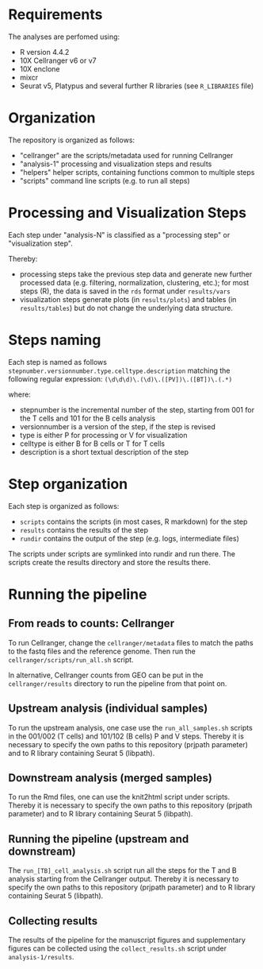 # Requirements

The analyses are perfomed using:
- R version 4.4.2
- 10X Cellranger v6 or v7
- 10X enclone
- mixcr
- Seurat v5, Platypus and several further R libraries (see ``R_LIBRARIES`` file)

# Organization

The repository is organized as follows:
- "cellranger" are the scripts/metadata used for running Cellranger
- "analysis-1" processing and visualization steps and results
- "helpers" helper scripts, containing functions common to multiple steps
- "scripts" command line scripts (e.g. to run all steps)

# Processing and Visualization Steps

Each step under "analysis-N" is classified as a "processing step" or
"visualization step".

Thereby:
- processing steps take the previous step data and generate
  new further processed data (e.g. filtering, normalization, clustering, etc.);
  for most steps (R), the data is saved in the ``rds`` format under
  ``results/vars``
- visualization steps generate plots (in ``results/plots``) and tables
  (in ``results/tables``) but do not change the underlying data structure.

# Steps naming

Each step is named as follows
``stepnumber.versionnumber.type.celltype.description``
matching the following regular expression:
``(\d\d\d)\.(\d)\.([PV])\.([BT])\.(.*)``

where:
- stepnumber is the incremental number of the step,
  starting from 001 for the T cells and 101 for the B cells analysis
- versionnumber is a version of the step, if the step is revised
- type is either P for processing or V for visualization
- celltype is either B for B cells or T for T cells
- description is a short textual description of the step

# Step organization

Each step is organized as follows:
- ``scripts`` contains the scripts (in most cases, R markdown) for the step
- ``results`` contains the results of the step
- ``rundir`` contains the output of the step (e.g. logs, intermediate files)

The scripts under scripts are symlinked into rundir and run there. The scripts
create the results directory and store the results there.

# Running the pipeline

## From reads to counts: Cellranger

To run Cellranger, change the ``cellranger/metadata`` files to match the paths
to the fastq files and the reference genome. Then run the
``cellranger/scripts/run_all.sh`` script.

In alternative, Cellranger counts from GEO can be put in the
``cellranger/results`` directory to run the pipeline from that point on.

## Upstream analysis (individual samples)

To run the upstream analysis, one case use the ``run_all_samples.sh`` scripts
in the 001/002 (T cells) and 101/102 (B cells) P and V steps.
Thereby it is necessary to specify the own paths to this repository
(prjpath parameter) and to R library containing Seurat 5 (libpath).

## Downstream analysis (merged samples)

To run the Rmd files, one can use the knit2html script under scripts.
Thereby it is necessary to specify the own paths to this repository
(prjpath parameter) and to R library containing Seurat 5 (libpath).

## Running the pipeline (upstream and downstream)

The ``run_[TB]_cell_analysis.sh`` script run all the steps for the
T and B analysis starting from the Cellranger output.
Thereby it is necessary to specify the own paths to this repository
(prjpath parameter) and to R library containing Seurat 5 (libpath).

## Collecting results

The results of the pipeline for the manuscript figures and supplementary
figures can be collected using the ``collect_results.sh`` script under
``analysis-1/results``.
